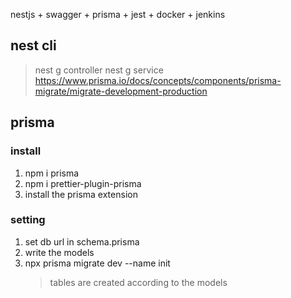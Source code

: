 nestjs + swagger + prisma + jest + docker + jenkins

## nest cli

> nest g controller
> nest g service
> https://www.prisma.io/docs/concepts/components/prisma-migrate/migrate-development-production

## prisma

### install

1.  npm i prisma
2.  npm i prettier-plugin-prisma
3.  install the prisma extension

### setting

1. set db url in schema.prisma
2. write the models
3. npx prisma migrate dev --name init
   > tables are created according to the models
